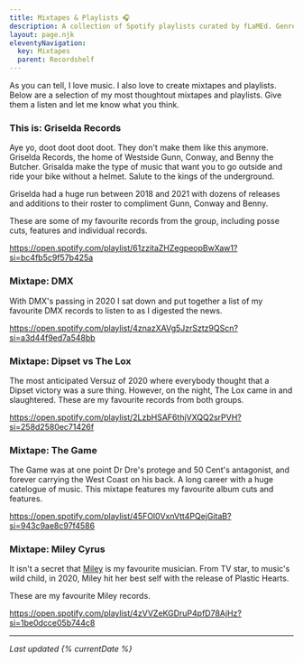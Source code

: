 ```yaml
---
title: Mixtapes & Playlists 🎧
description: A collection of Spotify playlists curated by fLaMEd. Genres include rap, pop, rock, dance.
layout: page.njk
eleventyNavigation:
  key: Mixtapes
  parent: Recordshelf
---
```


As you can tell, I love music. I also love to create mixtapes and playlists. Below are a selection of my most thoughtout mixtapes and playlists. Give them a listen and let me know what you think.

### This is: Griselda Records

Aye yo, doot doot doot doot. They don't make them like this anymore. Griselda Records, the home of Westside Gunn, Conway, and Benny the Butcher. Grisalda make the type of music that want you to go outside and ride your bike without a helmet. Salute to the kings of the underground.

Griselda had a huge run between 2018 and 2021 with dozens of releases and additions to their roster to compliment Gunn, Conway and Benny.

These are some of my favourite records from the group, including posse cuts, features and individual records.

https://open.spotify.com/playlist/61zzitaZHZegpeopBwXaw1?si=bc4fb5c9f57b425a

### Mixtape: DMX

With DMX's passing in 2020 I sat down and put together a list of my favourite DMX records to listen to as I digested the news.

https://open.spotify.com/playlist/4znazXAVg5JzrSztz9QScn?si=a3d44f9ed7a548bb

### Mixtape: Dipset vs The Lox

The most anticipated Versuz of 2020 where everybody thought that a Dipset victory was a sure thing. However, on the night, The Lox came in and slaughtered. These are my favourite records from both groups.

https://open.spotify.com/playlist/2LzbHSAF6thjVXQQ2srPVH?si=258d2580ec71426f

### Mixtape: The Game

The Game was at one point Dr Dre's protege and 50 Cent's antagonist, and forever carrying the West Coast on his back. A long career with a huge catelogue of music. This mixtape features my favourite album cuts and features.

https://open.spotify.com/playlist/45FOl0VxnVtt4PQejGitaB?si=943c9ae8c97f4586

### Mixtape: Miley Cyrus

It isn't a secret that [Miley](https://miley.flamedfury.com) is my favourite musician. From TV star, to music's wild child, in 2020, Miley hit her best self with the release of Plastic Hearts.

These are my favourite Miley records.

https://open.spotify.com/playlist/4zVVZeKGDruP4pfD78AjHz?si=1be0dcce05b744c8

---

_Last updated {% currentDate %}_
